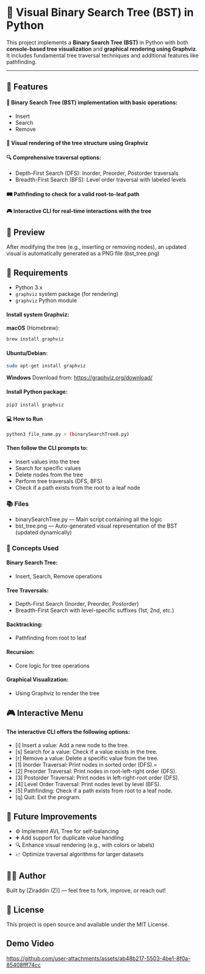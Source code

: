 # 🌳 Visual Binary Search Tree (BST) in Python

This project implements a **Binary Search Tree (BST)** in Python with both **console-based tree visualization**
and **graphical rendering using Graphviz**. It includes fundamental tree traversal techniques and additional features like pathfinding.

---

## 🚀 Features
#### 🧠 Binary Search Tree (BST) implementation with basic operations:
- Insert
- Search
- Remove
#### 🎨 Visual rendering of the tree structure using Graphviz
#### 🔍 Comprehensive traversal options:
- Depth-First Search (DFS): Inorder, Preorder, Postorder traversals
- Breadth-First Search (BFS): Level order traversal with labeled levels
#### 🛤 Pathfinding to check for a valid root-to-leaf path
#### 🎮 Interactive CLI for real-time interactions with the tree

## 📸 Preview
After modifying the tree (e.g., inserting or removing nodes), an updated visual is automatically generated as a PNG file (bst_tree.png)

## 🧩 Requirements
- Python 3.x
- `graphviz` system package (for rendering)
- `graphviz` Python module

#### Install system Graphviz:
**macOS** (Homebrew):
```bash
brew install graphviz
```
#### Ubuntu/Debian:
```bash
sudo apt-get install graphviz
```
**Windows**
Download from: https://graphviz.org/download/

#### Install Python package:
```bash
pip3 install graphviz
```
#### 💻 How to Run
```bash
python3 file_name.py > (binarySearchTree8.py)
```

#### Then follow the CLI prompts to:
- Insert values into the tree
- Search for specific values
- Delete nodes from the tree
- Perform tree traversals (DFS, BFS)
- Check if a path exists from the root to a leaf node

### 📚 Files
- binarySearchTree.py — Main script containing all the logic
- bst_tree.png — Auto-generated visual representation of the BST (updated dynamically)

### 🧠 Concepts Used
#### Binary Search Tree:
- Insert, Search, Remove operations
#### Tree Traversals:
- Depth-First Search (Inorder, Preorder, Postorder)
- Breadth-First Search with level-specific suffixes (1st, 2nd, etc.)
#### Backtracking:
- Pathfinding from root to leaf
#### Recursion:
- Core logic for tree operations
#### Graphical Visualization:
- Using Graphviz to render the tree

## 🎮 Interactive Menu
#### The interactive CLI offers the following options:
- [i] Insert a value: Add a new node to the tree.
- [s] Search for a value: Check if a value exists in the tree.
- [r] Remove a value: Delete a specific value from the tree.
- [1] Inorder Traversal: Print nodes in sorted order (DFS).=
- [2] Preorder Traversal: Print nodes in root-left-right order (DFS).
- [3] Postorder Traversal: Print nodes in left-right-root order (DFS).
- [4] Level Order Traversal: Print nodes level by level (BFS).
- [5] Pathfinding: Check if a path exists from root to a leaf node.
- [q] Quit: Exit the program.

## 🙌 Future Improvements
- ⚙️ Implement AVL Tree for self-balancing
- ➕ Add support for duplicate value handling
- 🔍 Enhance visual rendering (e.g., with colors or labels)
- 📈 Optimize traversal algorithms for larger datasets

## 👨‍💻 Author
Built by [Ziraddin (Z)] — feel free to fork, improve, or reach out!

## 📝 License
This project is open source and available under the MIT License.

## Demo Video
https://github.com/user-attachments/assets/ab48b217-5503-4be1-8f0a-85408fff74cc




